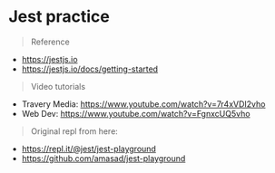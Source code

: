# Jest practice

> Reference
- https://jestjs.io
- https://jestjs.io/docs/getting-started

> Video tutorials
- Travery Media: https://www.youtube.com/watch?v=7r4xVDI2vho
- Web Dev: https://www.youtube.com/watch?v=FgnxcUQ5vho

> Original repl from here:
- https://repl.it/@jest/jest-playground
- https://github.com/amasad/jest-playground